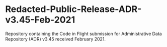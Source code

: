# Redacted-Public-Release-ADR-v3.45-Feb-2021
Repository containing the Code in Flight submission for Administrative Data Repository (ADR) v3.45 received February 2021.
